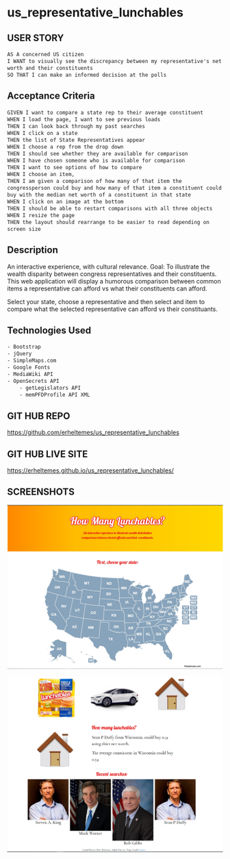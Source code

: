 # us_representative_lunchables

## USER STORY
```
AS A concerned US citizen 
I WANT to visually see the discrepancy between my representative's net worth and their constituents
SO THAT I can make an informed decision at the polls 
```

## Acceptance Criteria 
```
GIVEN I want to compare a state rep to their average constituent
WHEN I load the page, I want to see previous loads
THEN I can look back through my past searches
WHEN I click on a state
THEN the list of State Representatives appear
WHEN I choose a rep from the drop down
THEN I should see whether they are available for comparison
WHEN I have chosen someone who is available for comparison
THEN I want to see options of how to compare
WHEN I choose an item,
THEN I am given a comparison of how many of that item the congressperson could buy and how many of that item a constituent could buy with the median net worth of a constituent in that state
WHEN I click on an image at the bottom
THEN I should be able to restart comparisons with all three objects
WHEN I resize the page
THEN the layout should rearrange to be easier to read depending on screen size
```

## Description 
An interactive experience, with cultural relevance. Goal: To illustrate the wealth disparity between congress representatives and their constituents. This web application will display a humorous comparison between common items a representative can afford vs what their constituents can afford.

Select your state, choose a representative and then select and item to compare what the selected representative can afford vs their constituants. 

## Technologies Used
```
- Bootstrap
- jQuery
- SimpleMaps.com
- Google Fonts
- MediaWiki API
- OpenSecrets API
    - getLegislators API
    - memPFDProfile API XML
```



## GIT HUB REPO
https://github.com/erheltemes/us_representative_lunchables

## GIT HUB LIVE SITE
https://erheltemes.github.io/us_representative_lunchables/

## SCREENSHOTS

![screenshot01](./assets/pictures/screenshot01.jpg)

![screenshot02](./assets/pictures/screenshot03.jpg)